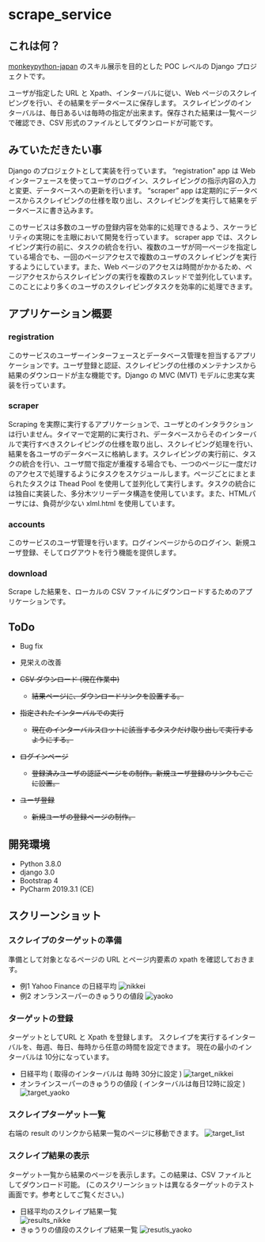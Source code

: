# scrape_service



## これは何？


[monkeypython-japan](https://monkeypython-japan.github.io/) のスキル展示を目的とした POC レベルの Django プロジェクトです。

ユーザが指定した URL と Xpath、インターバルに従い、Web ページのスクレイピングを行い、その結果をデータベースに保存します。
スクレイピングのインターバルは、毎日あるいは毎時の指定が出来ます。保存された結果は一覧ページで確認でき、CSV 形式のファイルとしてダウンロードが可能です。

## みていただきたい事


Django のプロジェクトとして実装を行っています。
“registration” app は Web インターフェースを使ってユーザのログイン、スクレイピングの指示内容の入力と変更、データベースへの更新を行います。
“scraper” app は定期的にデータベースからスクレイピングの仕様を取り出し、スクレイピングを実行して結果をデータベースに書き込みます。

このサービスは多数のユーザの登録内容を効率的に処理できるよう、スケーラビリティの実現にを主眼において開発を行っています。
scraper app では、スクレイピング実行の前に、タスクの統合を行い、複数のユーザが同一ページを指定している場合でも、一回のページアクセスで複数のユーザのスクレイピングを実行するようにしています。また、Web ページのアクセスは時間がかかるため、ページアクセスからスクレイピングの実行を複数のスレッドで並列化しています。このことにより多くのユーザのスクレイピングタスクを効率的に処理できます。

## アプリケーション概要


### registration

このサービスのユーザーインターフェースとデータベース管理を担当するアプリケーションです。ユーザ登録と認証、スクレイピングの仕様のメンテナンスから結果のダウンロードが主な機能です。Django の MVC (MVT) モデルに忠実な実装を行っています。

### scraper

Scraping を実際に実行するアプリケーションで、ユーザとのインタラクションは行いません。タイマーで定期的に実行され、データベースからそのインターバルで実行すべきスクレイピングの仕様を取り出し、スクレイピング処理を行い、結果を各ユーザのデータベースに格納します。スクレイピングの実行前に、タスクの統合を行い、ユーザ間で指定が重複する場合でも、一つのページに一度だけのアクセスで処理するようにタスクをスケジュールします。ページごとにまとまられたタスクは Thead Pool を使用して並列化して実行します。タスクの統合には独自に実装した、多分木ツリーデータ構造を使用しています。また、HTMLパーサには、負荷が少ない xlml.html を使用しています。

### accounts

このサービスのユーザ管理を行います。ログインページからのログイン、新規ユーザ登録、そしてログアウトを行う機能を提供します。

### download

Scrape した結果を、ローカルの CSV ファイルにダウンロードするためのアプリケーションです。

## ToDo

* Bug fix

* 見栄えの改善

* ~~CSV ダウンロード (現在作業中)~~
  * ~~結果ページに、ダウンロードリンクを設置する。~~

* ~~指定されたインターバルでの実行~~
  * ~~現在のインターバルスロットに該当するタスクだけ取り出して実行するようにする。~~

* ~~ログインページ~~
  * ~~登録済みユーザの認証ページをの制作。新規ユーザ登録のリンクもここに設置。~~
* ~~ユーザ登録~~
  * ~~新規ユーザの登録ページの制作。~~

## 開発環境
* Python  3.8.0
* django 3.0
* Bootstrap 4
* PyCharm 2019.3.1 (CE)

## スクリーンショット
### スクレイプのターゲットの準備
準備として対象となるページの URL とページ内要素の xpath を確認しておきます。

* 例1  Yahoo Finance の日経平均
![nikkei](./screen_shots/00_1_Nikkei_web_page.png)
* 例2 オンランスーパーのきゅうりの値段
![yaoko](./screen_shots/00_2_Yaoko_web_page.png)

### ターゲットの登録
ターゲットとしてURL と Xpath を登録します。
スクレイプを実行するインターバルを、毎週、毎日、毎時から任意の時間を設定できます。
現在の最小のインターバルは 10分になっています。

* 日経平均  ( 取得のインターバルは 毎時 30分に設定 )
![target_nikkei](./screen_shots/02_create_scrape_target_nikkei.png)
* オンラインスーパーのきゅうりの値段 ( インターバルは毎日12時に設定 )
![target_yaoko](./screen_shots/03_create_scrape_target_yaoko.png)

### スクレイプターゲット一覧
右端の result のリンクから結果一覧のページに移動できます。
![target_list](./screen_shots/04_scrape_target_lsit_Nikke_Yaoko.png)

### スクレイプ結果の表示
ターゲット一覧から結果のページを表示します。この結果は、CSV ファイルとしてダウンロード可能。
(このスクリーンショットは異なるターゲットのテスト画面です。参考としてご覧ください。)

* 日経平均のスクレイプ結果一覧    
![results_nikke](./screen_shots/05_scrape_result_nikkei_h3.png)
* きゅうりの値段のスクレイプ結果一覧
![resutls_yaoko](./screen_shots/06_scrape_result_yaoko.png)